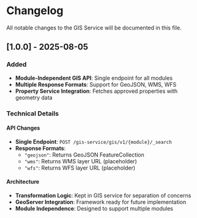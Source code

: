 # Changelog

All notable changes to the GIS Service will be documented in this file.

## [1.0.0] - 2025-08-05

### Added
- **Module-Independent GIS API**: Single endpoint for all modules
- **Multiple Response Formats**: Support for GeoJSON, WMS, WFS
- **Property Service Integration**: Fetches approved properties with geometry data

### Technical Details

#### API Changes
- **Single Endpoint**: `POST /gis-service/gis/v1/{module}/_search`
- **Response Formats**: 
  - `"geojson"`: Returns GeoJSON FeatureCollection
  - `"wms"`: Returns WMS layer URL (placeholder)
  - `"wfs"`: Returns WFS layer URL (placeholder)

#### Architecture
- **Transformation Logic**: Kept in GIS service for separation of concerns
- **GeoServer Integration**: Framework ready for future implementation
- **Module Independence**: Designed to support multiple modules

